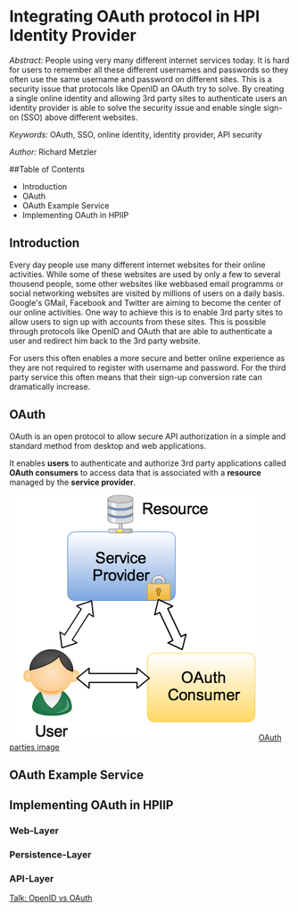 Integrating OAuth protocol in HPI Identity Provider
===================================================

_Abstract:_ People using very many different internet services today. It is hard for users to remember all these different usernames and passwords so they often use the same username and password on different sites. This is a security issue that protocols like OpenID an OAuth try to solve. By creating a single online identity and allowing 3rd party sites to authenticate users an identity provider is able to solve the security issue and enable single sign-on (SSO) above different websites.

_Keywords:_ OAuth, SSO, online identity, identity provider, API security

_Author:_ Richard Metzler


##Table of Contents
- Introduction
- OAuth
- OAuth Example Service
- Implementing OAuth in HPIIP


## Introduction

Every day people use many different internet websites for their online activities. While some of these websites are used by only a few to several thousend people, some other websites like webbased email programms or social networking websites are visited by millions of users on a daily basis. Google's GMail, Facebook and Twitter are aiming to become the center of our online activities. One way to achieve this is to enable 3rd party sites to allow users to sign up with accounts from these sites. This is possible through protocols like OpenID and OAuth that are able to authenticate a user and redirect him back to the 3rd party website.

For users this often enables a more secure and better online experience as they are not required to register with username and password. For the third party service this often means that their sign-up conversion rate can dramatically increase.

## OAuth 

OAuth is an open protocol to allow secure API authorization in a simple and standard method from desktop and web applications.

It enables __users__ to authenticate and authorize 3rd party applications called __OAuth consumers__ to access data that is associated with a __resource__ managed by the __service provider__.

![OAuth parties](OAuth.png) [OAuth parties image](OAuth.png)

## OAuth Example Service



## Implementing OAuth in HPIIP

### Web-Layer

### Persistence-Layer

### API-Layer

[Talk: OpenID vs OAuth](http://www.slideshare.net/rmetzler/identity-on-the-web-openid-vs-oauth)





